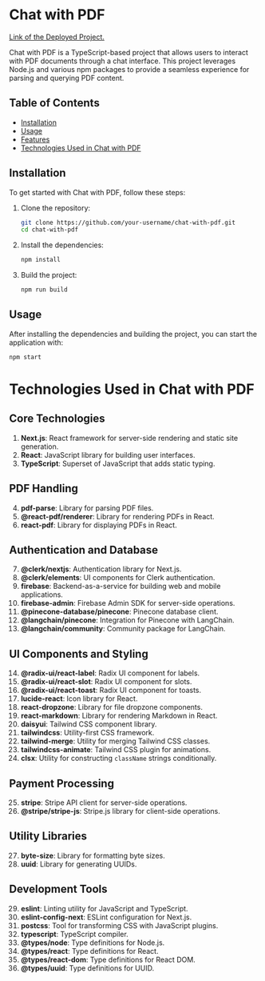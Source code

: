 # Chat with PDF

[Link of the Deployed Project.](https://chat-with-pdf-heyitsadityaa-adityas-projects-b1f0cfa2.vercel.app/)

Chat with PDF is a TypeScript-based project that allows users to interact with PDF documents through a chat interface. This project leverages Node.js and various npm packages to provide a seamless experience for parsing and querying PDF content.

## Table of Contents

- [Installation](#installation)
- [Usage](#usage)
- [Features](#features)
- [Technologies Used in Chat with PDF](#technologies-used-in-chat-with-pdf)

## Installation

To get started with Chat with PDF, follow these steps:

1. Clone the repository:

   ```sh
   git clone https://github.com/your-username/chat-with-pdf.git
   cd chat-with-pdf
   ```

2. Install the dependencies:

   ```sh
   npm install
   ```

3. Build the project:
   ```sh
   npm run build
   ```

## Usage

After installing the dependencies and building the project, you can start the application with:

```sh
npm start
```

# Technologies Used in Chat with PDF

## Core Technologies

1. **Next.js**: React framework for server-side rendering and static site generation.
2. **React**: JavaScript library for building user interfaces.
3. **TypeScript**: Superset of JavaScript that adds static typing.

## PDF Handling

4. **pdf-parse**: Library for parsing PDF files.
5. **@react-pdf/renderer**: Library for rendering PDFs in React.
6. **react-pdf**: Library for displaying PDFs in React.

## Authentication and Database

7. **@clerk/nextjs**: Authentication library for Next.js.
8. **@clerk/elements**: UI components for Clerk authentication.
9. **firebase**: Backend-as-a-service for building web and mobile applications.
10. **firebase-admin**: Firebase Admin SDK for server-side operations.
11. **@pinecone-database/pinecone**: Pinecone database client.
12. **@langchain/pinecone**: Integration for Pinecone with LangChain.
13. **@langchain/community**: Community package for LangChain.

## UI Components and Styling

14. **@radix-ui/react-label**: Radix UI component for labels.
15. **@radix-ui/react-slot**: Radix UI component for slots.
16. **@radix-ui/react-toast**: Radix UI component for toasts.
17. **lucide-react**: Icon library for React.
18. **react-dropzone**: Library for file dropzone components.
19. **react-markdown**: Library for rendering Markdown in React.
20. **daisyui**: Tailwind CSS component library.
21. **tailwindcss**: Utility-first CSS framework.
22. **tailwind-merge**: Utility for merging Tailwind CSS classes.
23. **tailwindcss-animate**: Tailwind CSS plugin for animations.
24. **clsx**: Utility for constructing `className` strings conditionally.

## Payment Processing

25. **stripe**: Stripe API client for server-side operations.
26. **@stripe/stripe-js**: Stripe.js library for client-side operations.

## Utility Libraries

27. **byte-size**: Library for formatting byte sizes.
28. **uuid**: Library for generating UUIDs.

## Development Tools

29. **eslint**: Linting utility for JavaScript and TypeScript.
30. **eslint-config-next**: ESLint configuration for Next.js.
31. **postcss**: Tool for transforming CSS with JavaScript plugins.
32. **typescript**: TypeScript compiler.
33. **@types/node**: Type definitions for Node.js.
34. **@types/react**: Type definitions for React.
35. **@types/react-dom**: Type definitions for React DOM.
36. **@types/uuid**: Type definitions for UUID.
